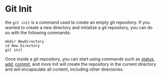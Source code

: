 # Git Init
the  `git init`  is a command used to create an empty git repository.
If you wanted to create a new directory and initialize a git repository, you can do so with the following commands:
```
mkdir NewDirectory
cd New Directory
git init
```
Once inside a git repository, you can start using commands such as 
[status](./Status.md),
[add](./Add.md),
[commit](./Push.md),
and more
Init will create the repository in the current directory and will encapsulate all content, including other directories.